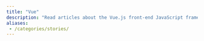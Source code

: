 ```yaml
---
title: "Vue"
description: "Read articles about the Vue.js front-end JavaScript framework"
aliases:
 - /categories/stories/
---
```

